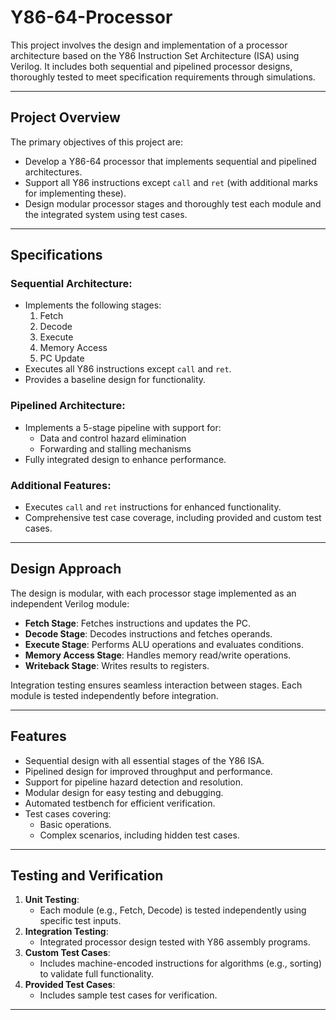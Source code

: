 # Y86-64-Processor
This project involves the design and implementation of a processor architecture based on the Y86 Instruction Set Architecture (ISA) using Verilog. It includes both sequential and pipelined processor designs, thoroughly tested to meet specification requirements through simulations.

---

## Project Overview
The primary objectives of this project are:
- Develop a Y86-64 processor that implements sequential and pipelined architectures.
- Support all Y86 instructions except `call` and `ret` (with additional marks for implementing these).
- Design modular processor stages and thoroughly test each module and the integrated system using test cases.

---

## Specifications

### Sequential Architecture:
- Implements the following stages:
  1. Fetch
  2. Decode
  3. Execute
  4. Memory Access
  5. PC Update
- Executes all Y86 instructions except `call` and `ret`.
- Provides a baseline design for functionality.

### Pipelined Architecture:
- Implements a 5-stage pipeline with support for:
  - Data and control hazard elimination
  - Forwarding and stalling mechanisms
- Fully integrated design to enhance performance.

### Additional Features:
- Executes `call` and `ret` instructions for enhanced functionality.
- Comprehensive test case coverage, including provided and custom test cases.

---

## Design Approach
The design is modular, with each processor stage implemented as an independent Verilog module:
- **Fetch Stage**: Fetches instructions and updates the PC.
- **Decode Stage**: Decodes instructions and fetches operands.
- **Execute Stage**: Performs ALU operations and evaluates conditions.
- **Memory Access Stage**: Handles memory read/write operations.
- **Writeback Stage**: Writes results to registers.

Integration testing ensures seamless interaction between stages. Each module is tested independently before integration.

---

## Features
- Sequential design with all essential stages of the Y86 ISA.
- Pipelined design for improved throughput and performance.
- Support for pipeline hazard detection and resolution.
- Modular design for easy testing and debugging.
- Automated testbench for efficient verification.
- Test cases covering:
  - Basic operations.
  - Complex scenarios, including hidden test cases.

---

## Testing and Verification
1. **Unit Testing**:
   - Each module (e.g., Fetch, Decode) is tested independently using specific test inputs.
2. **Integration Testing**:
   - Integrated processor design tested with Y86 assembly programs.
3. **Custom Test Cases**:
   - Includes machine-encoded instructions for algorithms (e.g., sorting) to validate full functionality.
4. **Provided Test Cases**:
   - Includes sample test cases for verification.

---
